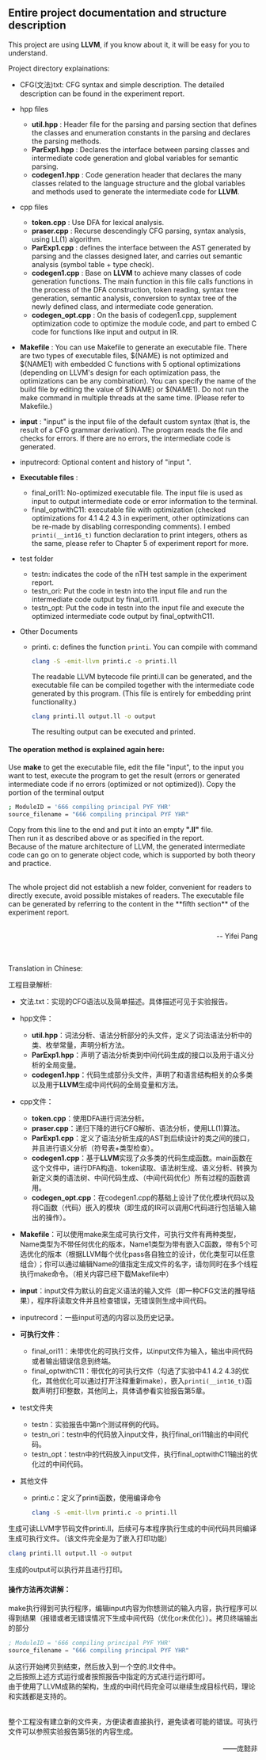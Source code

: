 ## Entire project documentation and structure description

This project are using **LLVM**, if you know about it, it will be easy for you to understand.<br> 


Project directory explainations:

- CFG(文法)txt: CFG syntax and simple description. The detailed description can be found in the experiment report.


- hpp files

  - **util.hpp** : Header file for the parsing and parsing section that defines the classes and enumeration constants in the parsing and declares the parsing methods.
  - **ParExp1.hpp** : Declares the interface between parsing classes and intermediate code generation and global variables for semantic parsing.
  - **codegen1.hpp** : Code generation header that declares the many classes related to the language structure and the global variables and methods used to generate the intermediate code for **LLVM**.

- cpp files

  - **token.cpp** : Use DFA for lexical analysis.
  - **praser.cpp** : Recurse descendingly CFG parsing, syntax analysis, using LL(1) algorithm.
  - **ParExp1.cpp** : defines the interface between the AST generated by parsing and the classes designed later, and carries out semantic analysis (symbol table + type check).
  - **codegen1.cpp** : Base on **LLVM** to achieve many classes of code generation functions. The main function in this file calls functions in the process of the DFA construction, token reading, syntax tree generation, semantic analysis, conversion to syntax tree of the newly defined class, and intermediate code generation.
  - **codegen_opt.cpp** : On the basis of codegen1.cpp, supplement optimization code to optimize the module code, and part to embed C code for functions like input and output in IR.

- **Makefile** : You can use Makefile to generate an executable file. There are two types of executable files, $(NAME) is not optimized and $(NAME1) with embedded C functions with 5 optional optimizations (depending on LLVM's design for each optimization pass, the optimizations can be any combination). You can specify the name of the build file by editing the value of $(NAME) or $(NAME1). Do not run the make command in multiple threads at the same time. (Please refer to Makefile.)

- **input** : "input" is the input file of the default custom syntax (that is, the result of a CFG grammar derivation). The program reads the file and checks for errors. If there are no errors, the intermediate code is generated.

- inputrecord: Optional content and history of "input ".

- **Executable files** :

  - final_ori11: No-optimized executable file. The input file is used as input to output intermediate code or error information to the terminal.
  - final_optwithC11: executable file with optimization (checked optimizations for 4.1 4.2 4.3 in experiment, other optimizations can be re-made by disabling corresponding comments). I embed `printi(__int16_t)` function declaration to print integers, others as the same, please refer to Chapter 5 of experiment report for more.

- test folder

  - testn: indicates the code of the nTH test sample in the experiment report.
  - testn_ori: Put the code in testn into the input file and run the intermediate code output by final_ori11.
  - testn_opt: Put the code in testn into the input file and execute the optimized intermediate code output by final_optwithC11.

- Other Documents

  - printi. c: defines the function `printi`. You can compile with command

    ```bash
    clang -S -emit-llvm printi.c -o printi.ll
    ```

    The readable LLVM bytecode file printi.ll can be generated, and the executable file can be compiled together with the intermediate code generated by this program. (This file is entirely for embedding print functionality.)

    ```bash
    clang printi.ll output.ll -o output
    ```

    The resulting output can be executed and printed.



#### The operation method is explained again here:

Use **make** to get the executable file, edit the file "input", to the input you want to test, execute the program to get the result (errors or generated intermediate code if no errors (optimized or not optimized)). Copy the portion of the terminal output

```bash
; ModuleID = '666 compiling principal PYF YHR'
source_filename = "666 compiling principal PYF YHR"
```

Copy from this line to the end and put it into an empty **".ll"** file.
<br>
Then run it as described above or as specified in the report.
<br>
Because of the mature architecture of LLVM, the generated intermediate code can go on to generate object code, which is supported by both theory and practice.


<br>
The whole project did not establish a new folder, convenient for readers to directly execute, avoid possible mistakes of readers. The executable file can be generated by referring to the content in the **fifth section** of the experiment report.
<br>
<br>

<p align=right> -- Yifei Pang




<br><br>
Translation in Chinese:
<br>

工程目录解析:

- 文法.txt：实现的CFG语法以及简单描述。具体描述可见于实验报告。

- hpp文件：

  - **util.hpp**：词法分析、语法分析部分的头文件，定义了词法语法分析中的类、枚举常量，声明分析方法。
  - **ParExp1.hpp**：声明了语法分析类到中间代码生成的接口以及用于语义分析的全局变量。
  - **codegen1.hpp**：代码生成部分头文件，声明了和语言结构相关的众多类以及用于**LLVM**生成中间代码的全局变量和方法。

- cpp文件：

  - **token.cpp**：使用DFA进行词法分析。
  - **praser.cpp**：递归下降的进行CFG解析、语法分析，使用LL(1)算法。
  - **ParExp1.cpp**：定义了语法分析生成的AST到后续设计的类之间的接口，并且进行语义分析（符号表+类型检查）。
  - **codegen1.cpp**：基于**LLVM**实现了众多类的代码生成函数。main函数在这个文件中，进行DFA构造、token读取、语法树生成、语义分析、转换为新定义类的语法树、中间代码生成、（中间代码优化）所有过程的函数调用。
  - **codegen_opt.cpp**：在codegen1.cpp的基础上设计了优化模块代码以及将C函数（代码）嵌入的模块（即生成的IR可以调用C代码进行包括输入输出的操作）。

- **Makefile**：可以使用make来生成可执行文件，可执行文件有两种类型，Name类型为不带任何优化的版本，Name1类型为带有嵌入C函数，带有5个可选优化的版本（根据LLVM每个优化pass各自独立的设计，优化类型可以任意组合）；你可以通过编辑Name的值指定生成文件的名字，请勿同时在多个线程执行make命令。（相关内容已经下载Makefile中）

- **input**：input文件为默认的自定义语法的输入文件（即一种CFG文法的推导结果），程序将读取文件并且检查错误，无错误则生成中间代码。

- inputrecord：一些input可选的内容以及历史记录。

- **可执行文件**：

  - final_ori11：未带优化的可执行文件，以input文件为输入，输出中间代码或者输出错误信息到终端。
  - final_optwithC11：带优化的可执行文件（勾选了实验中4.1 4.2 4.3的优化，其他优化可以通过打开注释重新make），嵌入`printi(__int16_t)`函数声明打印整数，其他同上，具体请参看实验报告第5章。

- test文件夹

  - testn：实验报告中第n个测试样例的代码。
  - testn_ori：testn中的代码放入input文件，执行final_ori11输出的中间代码。
  - testn_opt：testn中的代码放入input文件，执行final_optwithC11输出的优化过的中间代码。
  
- 其他文件

  - printi.c：定义了printi函数，使用编译命令

    ```bash
    clang -S -emit-llvm printi.c -o printi.ll
    ```

生成可读LLVM字节码文件printi.ll，后续可与本程序执行生成的中间代码共同编译生成可执行文件。（该文件完全是为了嵌入打印功能）

```bash
clang printi.ll output.ll -o output
```

生成的output可以执行并且进行打印。



#### 操作方法再次讲解：

make执行得到可执行程序，编辑input内容为你想测试的输入内容，执行程序可以得到结果（报错或者无错误情况下生成中间代码（优化or未优化））。拷贝终端输出的部分

```asm
; ModuleID = '666 compiling principal PYF YHR'
source_filename = "666 compiling principal PYF YHR"
```

从这行开始拷贝到结束，然后放入到一个空的.ll文件中。
<br>
之后按照上述方式运行或者按照报告中指定的方式进行运行即可。
<br>
由于使用了LLVM成熟的架构，生成的中间代码完全可以继续生成目标代码，理论和实践都是支持的。


<br>
整个工程没有建立新的文件夹，方便读者直接执行，避免读者可能的错误。可执行文件可以参照实验报告第5张的内容生成。




<p align=right>——庞懿非

